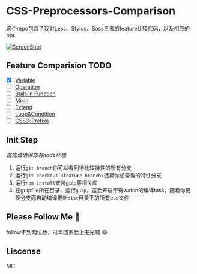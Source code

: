 CSS-Preprocessors-Comparison
============================

这个repo包含了我对Less、Stylus、Sass三者的feature比较代码，以及相应的ppt.

[![ScreenShot](https://raw.github.com/abruzzihraig/CSS-Preprocessors-Comparison/master/screenshot.png)](http://slides.com/abruzzihraig/css-preprocessors-comparison)

## Feature Comparision TODO 
- [x] [Variable](https://github.com/abruzzihraig/CSS-Preprocessors-Comparison/tree/variable/origin)
- [ ] [Operation]()
- [ ] [Built-in Function]()
- [ ] [Mixin]()
- [ ] [Extend]()
- [ ] [Loop&Condition]()
- [ ] [CSS3-Prefixs]()

## Init Step
*首先请确保你有node环境*  

1. 运行`git branch`你可以看到待比较特性的所有分支  
2. 运行`git checkout <feature branch>`选择你想查看的特性分支  
3. 运行`npm install`安装gulp等相关库  
4. 在gulpfile所在目录，运行`gulp`，这会开启带有watch的编译task，随着你更换分支而自动编译更新`dist`目录下的所有css文件  

## Please Follow Me :pray:
follow不到两位数，过年回家脸上无光啊 :joy:
## Liscense
MIT
